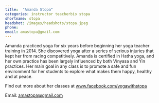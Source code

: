 ```yaml
---
title:  "Amanda Stopa"
categories: instructor teacherbio stopa
shortname: stopa
headshot: /images/headshots/stopa.jpeg
phone:
email: amastopa@gmail.com
---
```

Amanda practiced yoga for six years before beginning her yoga teacher training in 2014. She discovered yoga after a series of serious injuries that kept her from racing competitively. Amanda is certified in Hatha yoga, and her own practice has been largely influenced by both Vinyasa and Yin practices. Her main goal in any class is to promote a safe and fun environment for her students to explore what makes them happy, healthy and at peace.

Find out more about her classes at <a href="http://www.facebook.com/yogawithstopa">www.facebook.com/yogawithstopa</a>

Email: <a href="mailto:amastopa@gmail.com">amastopa@gmail.com</a>
